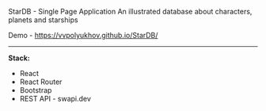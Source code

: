 StarDB - Single Page Application 
An illustrated database about characters, planets and starships

Demo - https://vvpolyukhov.github.io/StarDB/

---------------------------------

**Stack:**

* React
* React Router
* Bootstrap
* REST API - swapi.dev